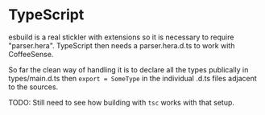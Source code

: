 TypeScript
==========

esbuild is a real stickler with extensions so it is necessary to require "parser.hera".
TypeScript then needs a parser.hera.d.ts to work with CoffeeSense.

So far the clean way of handling it is to declare all the types publically in
types/main.d.ts then `export = SomeType` in the individual .d.ts files adjacent
to the sources.

TODO: Still need to see how building with `tsc` works with that setup.
